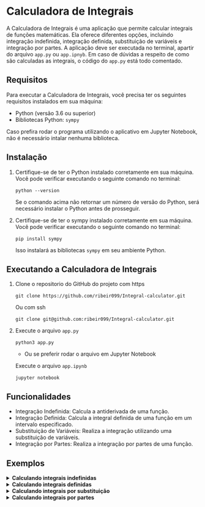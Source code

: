 # Calculadora de Integrais

A Calculadora de Integrais é uma aplicação que permite calcular integrais de funções matemáticas. Ela oferece diferentes opções, incluindo integração indefinida, integração definida, substituição de variáveis e integração por partes. A aplicação deve ser executada no terminal, apartir do arquivo `app.py` ou `app.ipnyb`. 
Em caso de dúvidas a respeito de como são calculadas as integrais, o código do `app.py` está todo comentado.

## Requisitos

Para executar a Calculadora de Integrais, você precisa ter os seguintes requisitos instalados em sua máquina:

- Python (versão 3.6 ou superior)
- Bibliotecas Python: `sympy`

Caso prefira rodar o programa utilizando o aplicativo em Jupyter Notebook, não é necessário intalar nenhuma biblioteca.

## Instalação

1. Certifique-se de ter o Python instalado corretamente em sua máquina. Você pode verificar executando o seguinte comando no terminal:

   ```shell
   python --version
   ```
    Se o comando acima não retornar um número de versão do Python, será necessário instalar o Python antes de prosseguir.

2. Certifique-se de ter o sympy instalado corretamente em sua máquina. Você pode verificar executando o seguinte comando no terminal:
   ```shell
   pip install sympy
   ```
   Isso instalará as bibliotecas `sympy` em seu ambiente Python.

## Executando a Calculadora de Integrais

1. Clone o repositorio do GitHub do projeto com https
   ```shell
   git clone https://github.com/ribeir099/Integral-calculator.git
   ```
   
   Ou com ssh
   ```shell
   git clone git@github.com:ribeir099/Integral-calculator.git
   ```
2. Execute o arquivo `app.py`
   ```shell
   python3 app.py
   ```
   - Ou se preferir rodar o arquivo em Jupyter Notebook

   Execute o arquivo `app.ipynb`
   ```shell
   jupyter notebook
   ```

## Funcionalidades

- Integração Indefinida: Calcula a antiderivada de uma função.
- Integração Definida: Calcula a integral definida de uma função em um intervalo especificado.
- Substituição de Variáveis: Realiza a integração utilizando uma substituição de variáveis.
- Integração por Partes: Realiza a integração por partes de uma função.

## Exemplos

<details>
  <summary><strong>Calculando integrais indefinidas</strong></summary>

  1. ∫(3x² + 2)dx
   - Entrada: 3*(x**2) + 2
   - Saida: x*(x**2+2)
  
  <p style="text-align:center"><img src="images/Ex-1.1.png" height="300px" width="500px" /></p>
  
  2. ∫(cos(x) + 2e^x)dx
   - Entrada: cos(x) + 2*(E**x)
   - Saida: 2*(E**x) + sin(x)
  
  <p style="text-align:center"><img src="images/Ex-1.2.png" height="300px" width="500px" /></p>

  3. ∫(e^x + 1/x)dx
   - Entrada: E**x + 1/x
   - Saida: E**x + ln(x)

  <p style="text-align:center"><img src="images/Ex-1.3.png" height="300px" width="500px" /></p>

  4. ∫(2sin(x) + 3cos(x))dx
   - Entrada: 2*sin(x) + 3*cos(x)
   - Saida: 2*sin(x) + 3*cos(x)
  
  <p style="text-align:center"><img src="images/Ex-1.4.png" height="300px" width="500px" /></p>

  5. ∫(5/x²)dx
   - Entrada: 5/(x**2)
   - Saida: 5/x

  <p style="text-align:center"><img src="images/Ex-1.5.png" height="300px" width="500px" /></p>

</details>

<details>
  <summary><strong>Calculando integrais definidas</strong></summary>

  1. ∫[0, 2] 2x dx
   - Função: 2*x
   - Limite inferior: 0
   - Limite superior: 2
   - Saída: 4

  <p style="text-align:center"><img src="images/Ex-2.1.png" width="400px" /></p>

  2. ∫[1, 3] (x² + 3x) dx
   - Função: x**2+3*x
   - Limite inferior: 1
   - Limite superior: 3
   - Saída: 62/3

  <p style="text-align:center"><img src="images/Ex-2.2.png" width="400px" /></p>

  3. ∫[0, π] sin(2x) dx
   - Função: sin(2*x)
   - Limite inferior: 0
   - Limite superior: pi
   - Saída: 0

  <p style="text-align:center"><img src="images/Ex-2.3.png" width="400px" /></p>

  4. ∫[0, 1] e^x dx
   - Função: E**x
   - Limite inferior: 0
   - Limite superior: 1
   - Saída: -1 + e

  <p style="text-align:center"><img src="images/Ex-2.4.png" width="400px" /></p>

  5. ∫[0, e] (ln(x) + x) dx
   - Função: log(x) + x
   - Limite inferior: 0
   - Limite superior: E
   - Saída: E**2/2

  <p style="text-align:center"><img src="images/Ex-2.5.png" width="400px" /></p>

</details>

<details>
  <summary><strong>Calculando integrais por substituição</strong></summary>

  1. ∫(2x + 1)√(x² + x + 1) dx
   - Função: (2*x + 1)*sqrt(x**2 + x + 1)
   - Valor de u: x**2 + x + 1
   - Saída: (2*(x**2+x+1)**3/2)/3

      <details>
        <summary><strong>Solução</strong></summary>
        <p style="text-align:center"><img src="images/Ex-3.1.png" width="400px" /></p>
      </details>

  2. ∫e^x sin(e^x) dx
   - Função: E**x*sin(E**x)
   - Valor de u: E**x
   - Saída: -cos(E**x)

      <details>
        <summary><strong>Solução</strong></summary>
        <p style="text-align:center"><img src="images/Ex-3.2.png" width="400px" /></p>
      </details>

  3. ∫1 / (5-3x) dx
   - Função: 1/(5-3*x)
   - Valor de u: 5-3*x
   - Saída: -1/3*log(5-3*x)

      <details>
        <summary><strong>Solução</strong></summary>
        <p style="text-align:center"><img src="images/Ex-3.3.png" width="400px" /></p>
      </details>

  4. ∫(x + 1)/(x² + 2x + 2) dx
   - Função: (x + 1)/(x**2 + 2*x + 2)
   - Valor de u: x**2 + 2*x + 2
   - Saída: (log(x**2 + 2*x + 2))/2

      <details>
        <summary><strong>Solução</strong></summary>
        <p style="text-align:center"><img src="images/Ex-3.4.png" width="400px" /></p>
      </details>

  5. ∫cos(x)√sin(x) dx
   - Função: cos(x) * sqrt(sin(x))
   - Valor de u: sin(x)
   - Saída: (2/3) * sin^(3/2)

      <details>
        <summary><strong>Solução</strong></summary>
        <p style="text-align:center"><img src="images/Ex-3.5.png" width="400px" /></p>
      </details>

</details>

<details>
  <summary><strong>Calculando integrais por partes</strong></summary>

  1. ∫x sin(x) dx
   - Função: x*sin(x)
   - Valor de u: x
   - Valor de dv: sin(x)
   - Saída: sin(x) - x*cos(x)

      <details>
        <summary><strong>Solução</strong></summary>
        <p style="text-align:center"><img src="images/Ex-4.1.png" width="400px" /></p>
      </details>

  2. ∫ln(x) dx
   - Função: ln(x)
   - Valor de u: ln(x)
   - Valor de dv: 1
   - Saída: x*ln(x) - x

      <details>
        <summary><strong>Solução</strong></summary>
        <p style="text-align:center"><img src="images/Ex-4.2.png" width="400px" /></p>
      </details>

  3. ∫x*cos(5x) dx
   - Função: x*cos(5*x)
   - Valor de u: x
   - Valor de dv: cos(5*x)
   - Saída: (1/5)*x*sin(5*x) + (1/25)*cos(5*x)

      <details>
        <summary><strong>Solução</strong></summary>
        <p style="text-align:center"><img src="images/Ex-4.3.png" width="400px" /></p>
      </details>

  4. ∫x^2 ln(x) dx
   - Função: x^2*ln(x)
   - Valor de u: ln(x)
   - Valor de dv: x^2
   - Saída: (1/3)*x^3*ln(x) - x^3/9

      <details>
        <summary><strong>Solução</strong></summary>
        <p style="text-align:center"><img src="images/Ex-4.4.png" width="400px" /></p>
      </details>

  5. ∫(x^2+2*x)*cos(x) dx
   - Função: (x^2+2*x)*cos(x)
   - Valor de u: x^2+2*x
   - Valor de dv: cos(x)
   - Saída: 2*x*cos(x) + (x^2  + 2*x)*sin(x) - 2*sin(x) + 2*cos(x)

      <details>
        <summary><strong>Solução</strong></summary>
        <p style="text-align:center"><img src="images/Ex-4.5.png" width="400px" /></p>
      </details>

</details>
